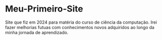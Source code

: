 # Meu-Primeiro-Site
Site que fiz em 2024 para matéria do curso de ciência da computação. 
Irei fazer melhorias futuas com conhecimentos novos adquiridos ao longo da minha jornada de aprendizado.
